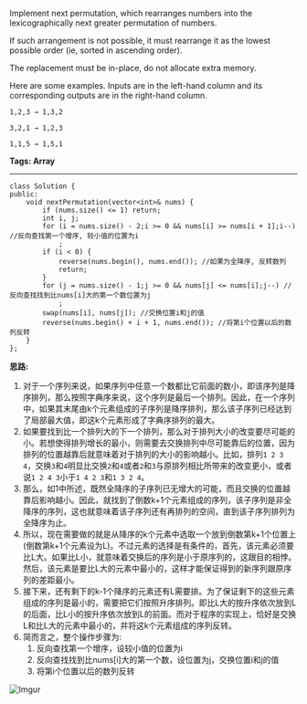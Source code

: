 Implement next permutation, which rearranges numbers into the lexicographically next greater permutation of numbers.

If such arrangement is not possible, it must rearrange it as the lowest possible order (ie, sorted in ascending order).

The replacement must be in-place, do not allocate extra memory.

Here are some examples. Inputs are in the left-hand column and its corresponding outputs are in the right-hand column.

`1,2,3 → 1,3,2`

`3,2,1 → 1,2,3`

`1,1,5 → 1,5,1`

**Tags: Array**

----------

    class Solution {
    public:
    	void nextPermutation(vector<int>& nums) {
    		if (nums.size() <= 1) return;
    		int i, j;
    		for (i = nums.size() - 2;i >= 0 && nums[i] >= nums[i + 1];i--) //反向查找第一个增序, 较小值的位置为i
    			;
    		if (i < 0) {
    			reverse(nums.begin(), nums.end()); //如果为全降序, 反转数列
    			return;
    		}
    		for (j = nums.size() - 1;j >= 0 && nums[j] <= nums[i];j--) //反向查找找到比nums[i]大的第一个数位置为j
    			;
    		swap(nums[i], nums[j]); //交换位置i和j的值
    		reverse(nums.begin() + i + 1, nums.end()); //将第i个位置以后的数列反转
    	}
    };


**思路:**

1. 对于一个序列来说，如果序列中任意一个数都比它前面的数小，即该序列是降序排列，那么按照字典序来说，这个序列是最后一个排列。因此，在一个序列中，如果其末尾由k个元素组成的子序列是降序排列，那么该子序列已经达到了局部最大值，即这k个元素形成了字典序排列的最大。
2. 如果要找到比一个排列大的下一个排列，那么对于排列大小的改变要尽可能的小。若想使得排列增长的最小，则需要去交换排列中尽可能靠后的位置，因为排列的位置越靠后就意味着对于排列的大小的影响越小。比如，排列`1 2 3 4`，交换`3`和`4`明显比交换`2`和`4`或者`2`和`3`与原排列相比所带来的改变更小，或者说`1 2 4 3`小于`1 4 2 3`和`1 3 2 4`。
3. 那么，如1中所述，既然全降序的子序列已无增大的可能，而且交换的位置越靠后影响越小。因此，就找到了倒数k+1个元素组成的序列，该子序列是非全降序的序列，这也就意味着该子序列还有再排列的空间，直到该子序列排列为全降序为止。
4. 所以，现在需要做的就是从降序的k个元素中选取一个放到倒数第k+1个位置上(倒数第k+1个元素设为L)。不过元素的选择是有条件的，首先，该元素必须要比L大。如果比L小，就意味着交换后的序列是小于原序列的，这跟目的相悖。然后，该元素是要比L大的元素中最小的，这样才能保证得到的新序列跟原序列的差距最小。
5. 接下来，还有剩下的k-1个降序的元素还有L需要排。为了保证剩下的这些元素组成的序列是最小的，需要把它们按照升序排列。即比L大的按升序依次放到L的后面，比L小的按升序依次放到L的前面。而对于程序的实现上，恰好是交换L和比L大的元素中最小的，并将这k个元素组成的序列反转。
6. 简而言之，整个操作步骤为:
	1. 反向查找第一个增序，设较小值的位置为i
	2. 反向查找找到比nums[i]大的第一个数，设位置为j，交换位置i和j的值
	3. 将第i个位置以后的数列反转


![Imgur](http://i.imgur.com/FhxVt8Z.png)
